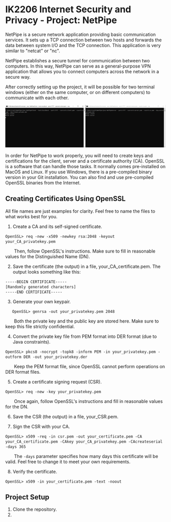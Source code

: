 # IK2206 Internet Security and Privacy - Project: NetPipe
NetPipe is a secure network application providing basic communication services. It sets up a TCP connection between two hosts and forwards the data between system I/O and the TCP connection. This application is very similar to "netcat" or "nc".

NetPipe establishes a secure tunnel for communication between two computers. In this way, NetPipe can serve as a general-purpose VPN application that allows you to connect computers across the network in a secure way.

After correctly setting up the project, it will be possible for two terminal windows (either on the same computer, or on different computers) to communicate with each other.

![alt text](https://github.com/ruireng/ProjectNetPipe/blob/main/Resources/example.png)

In order for NetPipe to work properly, you will need to create keys and certifications for the client, server and a certificate authority (CA). OpenSSL is a software that can handle those tasks. It normally comes pre-installed on MacOS and Linux. If you use Windows, there is a pre-compiled binary version in your Git installation. You can also find and use pre-compiled OpenSSL binaries from the Internet.

## Creating Certificates Using OpenSSL
All file names are just examples for clarity. Feel free to name the files to what works best for you.

1. Create a CA and its self-signed certificate.

```
OpenSSL> req -new -x509 -newkey rsa:2048 -keyout your_CA_privatekey.pem
```

&nbsp;&nbsp;&nbsp;&nbsp;&nbsp;&nbsp;&nbsp;Then, follow OpenSSL's instructions. Make sure to fill in reasonable values for the Distinguished Name (DN).

2. Save the certificate (the output) in a file, your_CA_certificate.pem. The output looks something like this:

```
-----BEGIN CERTIFICATE-----
[Randomly generated characters]
-----END CERTIFICATE-----
```

3. Generate your own keypair.

```
   OpenSSL> genrsa -out your_privatekey.pem 2048
```

&nbsp;&nbsp;&nbsp;&nbsp;&nbsp;&nbsp;&nbsp;Both the private key and the public key are stored here. Make sure to keep this file strictly confidential.

4. Convert the private key file from PEM format into DER format (due to Java constraints).

```
OpenSSL> pkcs8 -nocrypt -topk8 -inform PEM -in your_privatekey.pem -outform DER -out your_privatekey.der
```

&nbsp;&nbsp;&nbsp;&nbsp;&nbsp;&nbsp;&nbsp;Keep the PEM format file, since OpenSSL cannot perform operations on DER format files.

5. Create a certificate signing request (CSR).

```
OpenSSL> req -new -key your_privatekey.pem
```

&nbsp;&nbsp;&nbsp;&nbsp;&nbsp;&nbsp;&nbsp;Once again, follow OpenSSL's instructions and fill in reasonable values for the DN.

6. Save the CSR (the output) in a file, your_CSR.pem.

7. Sign the CSR with your CA.

```
OpenSSL> x509 -req -in csr.pem -out your_certificate.pem -CA your_CA_certificate.pem -CAkey your_CA_privatekey.pem -CAcreateserial -days 365
```

&nbsp;&nbsp;&nbsp;&nbsp;&nbsp;&nbsp;&nbsp;The ```-days``` parameter specifies how many days this certificate will be valid. Feel free to change it to meet your own requirements.

8. Verify the certificate.

```
OpenSSL> x509 -in your_certificate.pem -text -noout
```

## Project Setup
1. Clone the repository.
2. 
